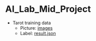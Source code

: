 # AI_Lab_Mid_Project

* Tarot training data
    * Picture: [images](https://drive.google.com/drive/folders/1BFJMue5FtOIt0e_bLsHMeyu8z_tA4O0I?usp=share_link)
    * Label: [result.json](https://github.com/JiaYouChen2003/AI_Lab_Mid_Project/blob/main/result.json)
